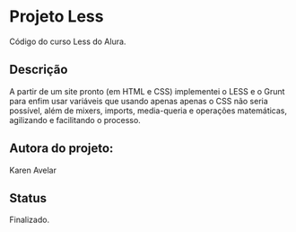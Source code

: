# Projeto Less

Código do curso Less do Alura.

## Descrição

A partir de um site pronto (em HTML e CSS) implementei o LESS e o Grunt para enfim usar variáveis que usando apenas apenas o CSS não seria possível, além de mixers, imports, media-queria e operações matemáticas,  agilizando e facilitando o processo.

## Autora do projeto:

Karen Avelar

## Status

Finalizado.
